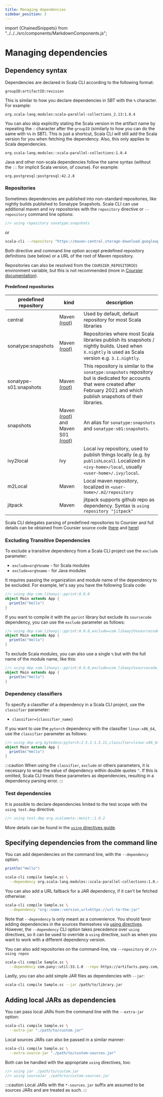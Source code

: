 ```yaml
---
title: Managing dependencies
sidebar_position: 3
---
```


import {ChainedSnippets} from "../../../src/components/MarkdownComponents.js";

# Managing dependencies

## Dependency syntax

Dependencies are declared in Scala CLI according to the following format:

```text
groupID:artifactID:revision
```

This is similar to how you declare dependencies in SBT with the `%` character.
For example:

```text
org.scala-lang.modules:scala-parallel-collections_2.13:1.0.4
```

You can also skip explicitly stating the Scala version in the artifact name by repeating the `:` character after
the `groupID` (similarly to how you can do the same with `%%` in SBT). This is just a shortcut, Scala CLI will still add
the Scala version for you when fetching the dependency. Also, this only applies to Scala dependencies.

```text
org.scala-lang.modules::scala-parallel-collections:1.0.4
```

Java and other non-scala dependencies follow the same syntax (without the `::` for implicit Scala version, of course).
For example:

```text
org.postgresql:postgresql:42.2.8
```

### Repositories

Sometimes dependencies are published into non-standard repositories, like nightly builds published to Sonatype Snapshots. Scala CLI can use additional maven and ivy repositories with the `repository` directive or `--repository` command line options:

```scala
//> using repository sonatype:snapshots
```

or

```bash ignore
scala-cli --repository "https://maven-central.storage-download.googleapis.com/maven2"
```



Both directive and command line option accept predefined repository definitions (see below) or a URL of the root of Maven repository.

Repositories can also be resolved from the `COURSIER_REPOSITORIES` environment variable, but this is not recommended (more in [Coursier documentation](https://get-coursier.io/docs/other-repositories)).


#### Predefined repositories

| predefined repository  | kind                                                                                                                                                        | description                                                                                                                                                                           |
|------------------------|-------------------------------------------------------------------------------------------------------------------------------------------------------------|---------------------------------------------------------------------------------------------------------------------------------------------------------------------------------------|
| central                | Maven [(root)](https://repo1.maven.org/maven2)                                                                                                              | Used by default, default repository for most Scala libraries                                                                                                                          |
| sonatype:snapshots     | Maven [(root)](https://oss.sonatype.org/content/repositories/snapshots)                                                                                     | Repositories where most Scala libraries publish its snapshots / nightly builds. Used when `X.nightly` is used as Scala version e.g. `3.1.nightly`.                                    |
| sonatype-s01:snapshots | Maven [(root)](https://s01.oss.sonatype.org/content/repositories/snapshots)                                                                                 | This repository is similar to the `sonatype:snapshots` repository but is dedicated for accounts that were created after February 2021 and which publish snapshots of their libraries. |
| snapshots              | Maven [(root)](https://oss.sonatype.org/content/repositories/snapshots) and Maven S01 [(root)](https://s01.oss.sonatype.org/content/repositories/snapshots) | An alias for `sonatype:snapshots` and `sonatype-s01:snapshots`.                                                                                                                      
| ivy2local              | Ivy                                                                                                                                                         | Local ivy repository, used to publish things locally (e.g. by `publishLocal`). Localized in `<ivy-home>/local`, usually `<user-home>/.ivy/local`.                                     |
| m2Local                | Maven                                                                                                                                                       | Local maven repository, localized in `<user-home>/.m2/repository`                                                                                                                     |
| jitpack | Maven | jitpack supports github repo as dependency. Syntax is `using repository "jitpack"`

Scala CLI delegates parsing of predefined repositories to Coursier and full details can be obtained from Coursier source code ([here](https://github.com/coursier/coursier/blob/2444eebcc151e0f6927e269137e8737c1f31cbe2/modules/coursier/jvm/src/main/scala/coursier/LocalRepositories.scala) and [here](https://github.com/coursier/coursier/blob/2444eebcc151e0f6927e269137e8737c1f31cbe2/modules/coursier/shared/src/main/scala/coursier/internal/SharedRepositoryParser.scala))

### Excluding Transitive Dependencies

To exclude a transitive dependency from a Scala CLI project use the `exclude` parameter:

- `exclude=org%%name` - for Scala modules
- `exclude=org%name` - for Java modules

It requires passing the organization and module name of the dependency to be excluded. For example, let's say you have
the following Scala code:

```scala compile
//> using dep com.lihaoyi::pprint:0.9.0
object Main extends App {
  println("Hello")
}
```

If you want to compile it with the `pprint` library but exclude its `sourcecode` dependency, you can use
the `exclude` parameter as follows:

```scala compile
//> using dep com.lihaoyi::pprint:0.9.0,exclude=com.lihaoyi%%sourcecode
object Main extends App {
  println("Hello")
}
```

To exclude Scala modules, you can also use a single `%` but with the full name of the module name, like this:

```scala compile
//> using dep com.lihaoyi::pprint:0.9.0,exclude=com.lihaoyi%sourcecode_3
object Main extends App {
  println("Hello")
}
```

### Dependency classifiers

To specify a classifier of a dependency in a Scala CLI project, use the `classifier` parameter:

- `classifier={classifier_name}`

If you want to use the `pytorch` dependency with the classifier `linux-x86_64`, use the `classifier` parameter as
follows:

```scala compile
//> using dep org.bytedeco:pytorch:2.5.1-1.5.11,classifier=linux-x86_64
object Main extends App {
  println("Hello")
}
```

:::caution
When using the `classifier`, `exclude` or others parameters, it is necessary to wrap the value of dependency within double quotes `"`.
If this is omitted, Scala CLI treats these parameters as dependencies, resulting in a dependency parsing error.
:::

### Test dependencies

It is possible to declare dependencies limited to the test scope with the `using test.dep` directive.

```scala compile
//> using test.dep org.scalameta::munit::1.0.2
```

More details can be found in
the [`using` directives guide](using-directives.md#directives-with-a-test-scope-equivalent).

## Specifying dependencies from the command line

You can add dependencies on the command line, with the `--dependency` option:

```scala title=Sample.sc
println("Hello")
```

```bash
scala-cli compile Sample.sc \
  --dependency org.scala-lang.modules::scala-parallel-collections:1.0.4
```

You can also add a URL fallback for a JAR dependency, if it can't be fetched otherwise:

```bash ignore
scala-cli compile Sample.sc \
  --dependency "org::name::version,url=https://url-to-the-jar"
```

Note that `--dependency` is only meant as a convenience. You should favor adding dependencies in the sources themselves
via [using directives](configuration.md#special-imports). However, the `--dependency` CLI option takes
precedence over `using` directives, so it can be used to override a `using` directive, such as when you want to work
with a different dependency version.

You can also add repositories on the command-line, via `--repository` or `//> using repos`

```bash ignore
scala-cli compile Sample.sc \
  --dependency com.pany::util:33.1.0 --repo https://artifacts.pany.com/maven
```

Lastly, you can also add simple JAR files as dependencies with `--jar`:

```bash ignore
scala-cli compile Sample.sc --jar /path/to/library.jar
```

## Adding local JARs as dependencies
You can pass local JARs from the command line with the `--extra-jar` option:

```bash ignore
scala-cli compile Sample.sc \
  --extra-jar "./path/to/custom.jar"
```

Local sources JARs can also be passed in a similar manner:
```bash ignore
scala-cli compile Sample.sc \
  --extra-source-jar "./path/to/custom-sources.jar"
```

Both can be handled with the appropriate `using` directives, too:

```scala
//> using jar ./path/to/custom.jar
//> using sourceJar ./path/to/custom-sources.jar
```

:::caution
Local JARs with the `*-sources.jar` suffix are assumed to be sources JARs and are treated as such.
:::
